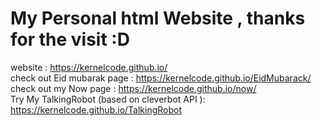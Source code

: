 # My Personal html Website , thanks for the visit :D 
website : https://kernelcode.github.io/ <br>
check out Eid mubarak page : https://kernelcode.github.io/EidMubarack/ <br>
check out my Now page : https://kernelcode.github.io/now/ <br>
Try My TalkingRobot (based on cleverbot API ): https://kernelcode.github.io/TalkingRobot
